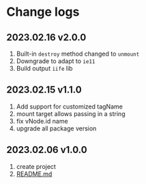 # Change logs

## 2023.02.16 v2.0.0

1. Built-in `destroy` method changed to `unmount`
2. Downgrade to adapt to `ie11`
3. Build output `iife` lib

## 2023.02.15 v1.1.0

1. Add support for customized tagName
2. mount target allows passing in a string
3. fix vNode.id name
4. upgrade all package version

## 2023.02.06 v1.0.0

1. create project
2. [README.md](./README.md)
